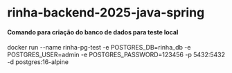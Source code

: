 # rinha-backend-2025-java-spring


#### Comando para criação do banco de dados para teste local
docker run --name rinha-pg-test -e POSTGRES_DB=rinha_db -e POSTGRES_USER=admin -e POSTGRES_PASSWORD=123456 -p 5432:5432 -d postgres:16-alpine